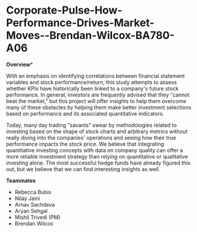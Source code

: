 # Corporate-Pulse-How-Performance-Drives-Market-Moves--Brendan-Wilcox-BA780-A06

**Overview***

With an emphasis on identifying correlations between financial statement variables and stock performance/return, this study attempts to assess whether KPIs have historically been linked to a company's future stock performance. In general, investors are frequently advised that they "cannot beat the market," but this project will offer insights to help them overcome many of these obstacles by helping them make better investment selections based on performance and its associated quantitative indicators.

Today, many day trading "savants" swear by methodologies related to investing based on the shape of stock charts and arbitrary metrics without really diving into the companies' operations and seeing how their true performance impacts the stock price. We believe that integrating quantitative investing concepts with data on company quality can offer a more reliable investment strategy than relying on quantitative or qualitative investing alone. The most successful hedge funds have already figured this out, but we believe that we can find interesting insights as well.

**Teammates**

* Rebecca Bubis
* Nilay Jaini
* Arnav Sachdeva
* Aryan Sehgal
* Mishil Trivedi (PM)
* Brendan Wilcox


